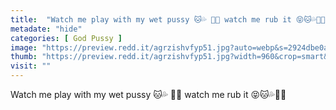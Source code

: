 ```yaml
---
title:  "Watch me play with my wet pussy 🐱💦 🤏🏾 watch me rub it 😝🐱💦🤏🏾"
metadate: "hide"
categories: [ God Pussy ]
image: "https://preview.redd.it/agrzishvfyp51.jpg?auto=webp&s=2924dbe0a9e04f03f71ea2d612f02e670af55fb4"
thumb: "https://preview.redd.it/agrzishvfyp51.jpg?width=960&crop=smart&auto=webp&s=934c008f2cf711dd9ac18238751236596f0aa7b8"
visit: ""
---
```

Watch me play with my wet pussy 🐱💦 🤏🏾 watch me rub it 😝🐱💦🤏🏾
